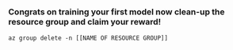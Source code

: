 ### Congrats on training your first model now clean-up the resource group and claim your reward!

```
az group delete -n [[NAME OF RESOURCE GROUP]]
```
